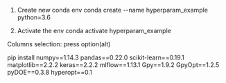 1. Create new conda env 
conda create --name hyperparam_example python=3.6

2. Activate the env
conda activate hyperparam_example

Columns selection: press option(alt)

pip install numpy==1.14.3 pandas==0.22.0 scikit-learn==0.19.1 matplotlib==2.2.2 keras==2.2.2 mlflow==1.13.1 Gpy==1.9.2 GpyOpt==1.2.5 pyDOE==0.3.8 hyperopt==0.1